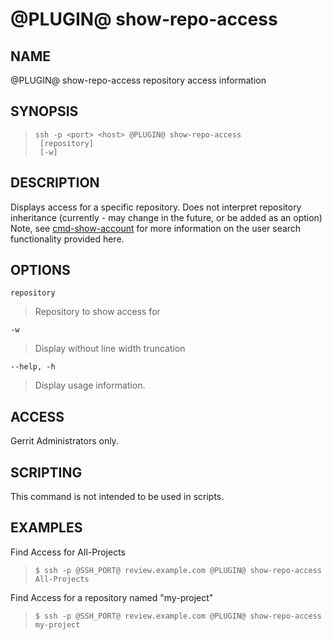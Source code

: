 @PLUGIN@ show-repo-access
================

NAME
----
@PLUGIN@ show-repo-access repository access information

SYNOPSIS
--------
>     ssh -p <port> <host> @PLUGIN@ show-repo-access
>      [repository]
>      [-w]


DESCRIPTION
-----------
Displays access for a specific repository.  Does not interpret repository inheritance (currently - may change in the future, or be added as an option)
Note, see [cmd-show-account](cmd-show-account.md) for more information on the user search functionality provided here.

OPTIONS
-------
`repository`
> Repository to show access for

`-w`
> Display without line width truncation

`--help, -h`
> Display usage information.

ACCESS
------
Gerrit Administrators only.

SCRIPTING
---------
This command is not intended to be used in scripts.

EXAMPLES
--------

Find Access for All-Projects

>     $ ssh -p @SSH_PORT@ review.example.com @PLUGIN@ show-repo-access All-Projects

Find Access for a repository named "my-project"
>     $ ssh -p @SSH_PORT@ review.example.com @PLUGIN@ show-repo-access my-project
